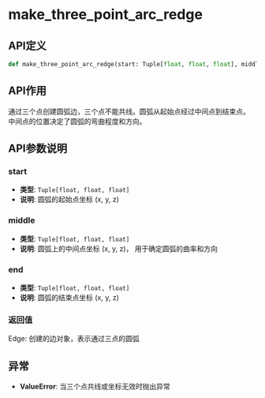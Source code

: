 # make_three_point_arc_redge

## API定义

```python
def make_three_point_arc_redge(start: Tuple[float, float, float], middle: Tuple[float, float, float], end: Tuple[float, float, float]) -> Edge
```

## API作用

通过三个点创建圆弧边，三个点不能共线。圆弧从起始点经过中间点到结束点。
中间点的位置决定了圆弧的弯曲程度和方向。

## API参数说明

### start

- **类型**: `Tuple[float, float, float]`
- **说明**: 圆弧的起始点坐标 (x, y, z)

### middle

- **类型**: `Tuple[float, float, float]`
- **说明**: 圆弧上的中间点坐标 (x, y, z)， 用于确定圆弧的曲率和方向

### end

- **类型**: `Tuple[float, float, float]`
- **说明**: 圆弧的结束点坐标 (x, y, z)

### 返回值

Edge: 创建的边对象，表示通过三点的圆弧

## 异常

- **ValueError**: 当三个点共线或坐标无效时抛出异常
